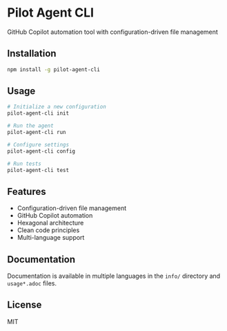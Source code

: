 # Pilot Agent CLI

GitHub Copilot automation tool with configuration-driven file management

## Installation

```bash
npm install -g pilot-agent-cli
```

## Usage

```bash
# Initialize a new configuration
pilot-agent-cli init

# Run the agent
pilot-agent-cli run

# Configure settings
pilot-agent-cli config

# Run tests
pilot-agent-cli test
```

## Features

- Configuration-driven file management
- GitHub Copilot automation
- Hexagonal architecture
- Clean code principles
- Multi-language support

## Documentation

Documentation is available in multiple languages in the `info/` directory and `usage*.adoc` files.

## License

MIT
